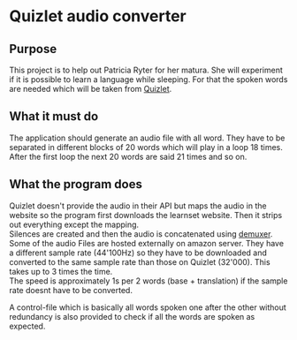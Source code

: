 # Quizlet audio converter 
## Purpose
This project is to help out Patricia Ryter for her matura. She will experiment if it is possible to learn a language 
while sleeping. For that the spoken words are needed which will be taken from [Quizlet](https://quizlet.com).

## What it must do
The application should generate an audio file with all word. They have to be separated in different blocks of 20 words
which will play in a loop 18 times. After the first loop the next 20 words are said 21 times and so on.  

## What the program does
Quizlet doesn't provide the audio in their API but maps the audio in the website so the program first downloads the learnset
website. Then it strips out everything except the mapping.  
Silences are created and then the audio is concatenated using [demuxer](https://trac.ffmpeg.org/wiki/Concatenate#demuxer).    
Some of the  audio Files are hosted externally on amazon server. They have a different sample rate (44'100Hz) so they have to be downloaded
and converted to the same sample rate than those on Quizlet (32'000). This takes up to 3 times the time.  
The speed is approximately 1s per 2 words (base + translation) if the sample rate doesnt have to be converted.

A control-file which is basically all words spoken one after the other without redundancy is also provided to check if 
all the words are spoken as expected. 

  
    
